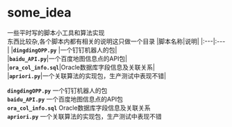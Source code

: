 # some_idea
一些平时写的脚本小工具和算法实现  
东西比较杂,各个脚本内都有相关的说明这只做一个目录
|脚本名称|说明|
|:---|:---|
|**`dingdingOPP.py`** |一个钉钉机器人的包|  
|**`baidu_API.py`**|一个百度地图信息点的API包|  
|**`ora_col_info.sql`**|Oracle数据库字段信息及关联关系|  
|**`apriori.py`**|一个关联算法的实现包，生产测试中表现不错|  

**`dingdingOPP.py`**       一个钉钉机器人的包   
**`baidu_API.py`**           一个百度地图信息点的API包  
**`ora_col_info.sql`**       Oracle数据库字段信息及关联关系  
**`apriori.py`**             一个关联算法的实现包，生产测试中表现不错


